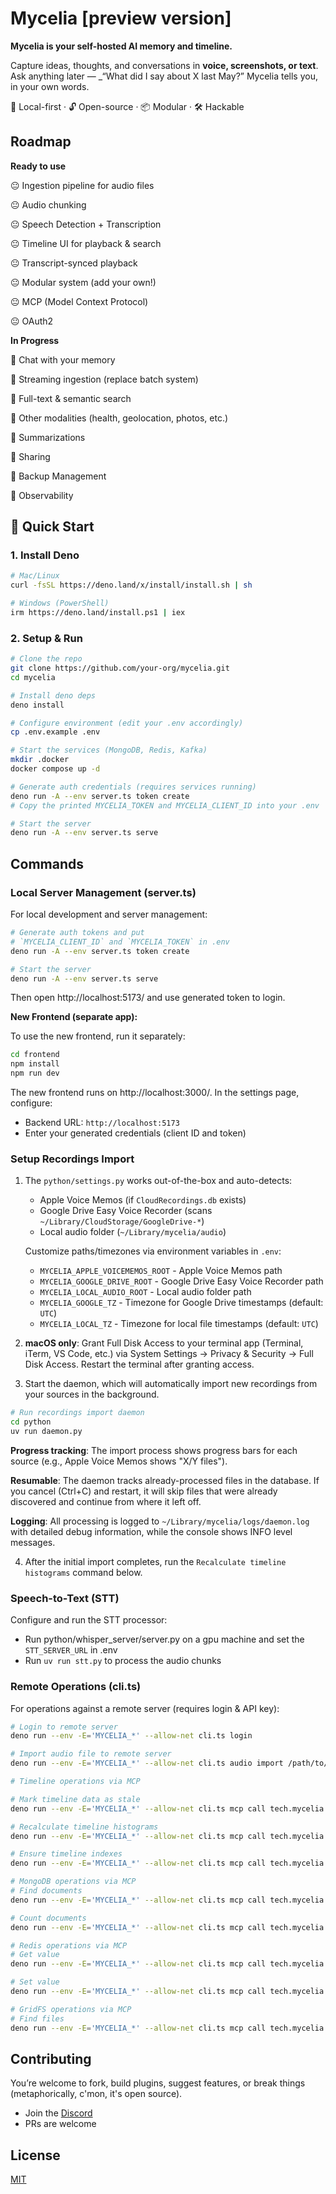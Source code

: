 # Mycelia [preview version]

**Mycelia is your self-hosted AI memory and timeline.**

Capture ideas, thoughts, and conversations in **voice, screenshots, or text**.
Ask anything later — _“What did I say about X last May?” Mycelia tells you, in
your own words.

📍 Local-first · 🔓 Open-source · 📦 Modular · 🛠 Hackable

## Roadmap

**Ready to use**

😐 Ingestion pipeline for audio files

😐 Audio chunking

😐 Speech Detection + Transcription

😐 Timeline UI for playback & search

😐 Transcript-synced playback

😐 Modular system (add your own!)

😐 MCP (Model Context Protocol)

😐 OAuth2

**In Progress**

🫥 Chat with your memory

🫥 Streaming ingestion (replace batch system)

🫥 Full-text & semantic search

🫥 Other modalities (health, geolocation, photos, etc.)

🫥 Summarizations

🫥 Sharing

🫥 Backup Management

🫥 Observability

## 🚀 Quick Start

### 1. Install Deno

```bash
# Mac/Linux
curl -fsSL https://deno.land/x/install/install.sh | sh

# Windows (PowerShell)
irm https://deno.land/install.ps1 | iex
```

### 2. Setup & Run

```bash
# Clone the repo
git clone https://github.com/your-org/mycelia.git
cd mycelia

# Install deno deps
deno install

# Configure environment (edit your .env accordingly)
cp .env.example .env

# Start the services (MongoDB, Redis, Kafka)
mkdir .docker
docker compose up -d

# Generate auth credentials (requires services running)
deno run -A --env server.ts token create
# Copy the printed MYCELIA_TOKEN and MYCELIA_CLIENT_ID into your .env

# Start the server
deno run -A --env server.ts serve
```

## Commands

### Local Server Management (server.ts)

For local development and server management:

```bash
# Generate auth tokens and put
# `MYCELIA_CLIENT_ID` and `MYCELIA_TOKEN` in .env
deno run -A --env server.ts token create
```
```bash
# Start the server
deno run -A --env server.ts serve
```

Then open http://localhost:5173/ and use generated token to login.

**New Frontend (separate app):**

To use the new frontend, run it separately:

```bash
cd frontend
npm install
npm run dev
```

The new frontend runs on http://localhost:3000/. In the settings page, configure:
- Backend URL: `http://localhost:5173`
- Enter your generated credentials (client ID and token)

### Setup Recordings Import

1. The `python/settings.py` works out-of-the-box and auto-detects:
   - Apple Voice Memos (if `CloudRecordings.db` exists)
   - Google Drive Easy Voice Recorder (scans `~/Library/CloudStorage/GoogleDrive-*`)
   - Local audio folder (`~/Library/mycelia/audio`)

   Customize paths/timezones via environment variables in `.env`:
   - `MYCELIA_APPLE_VOICEMEMOS_ROOT` - Apple Voice Memos path
   - `MYCELIA_GOOGLE_DRIVE_ROOT` - Google Drive Easy Voice Recorder path
   - `MYCELIA_LOCAL_AUDIO_ROOT` - Local audio folder path
   - `MYCELIA_GOOGLE_TZ` - Timezone for Google Drive timestamps (default: `UTC`)
   - `MYCELIA_LOCAL_TZ` - Timezone for local file timestamps (default: `UTC`)

2. **macOS only**: Grant Full Disk Access to your terminal app (Terminal, iTerm, VS Code, etc.) via System Settings → Privacy & Security → Full Disk Access. Restart the terminal after granting access.

3. Start the daemon, which will automatically import new recordings from your sources in the background.

```bash
# Run recordings import daemon
cd python
uv run daemon.py
```

   **Progress tracking**: The import process shows progress bars for each source (e.g., Apple Voice Memos shows "X/Y files").

   **Resumable**: The daemon tracks already-processed files in the database. If you cancel (Ctrl+C) and restart, it will skip files that were already discovered and continue from where it left off.

   **Logging**: All processing is logged to `~/Library/mycelia/logs/daemon.log` with detailed debug information, while the console shows INFO level messages.

4. After the initial import completes, run the `Recalculate timeline histograms` command below.


### Speech-to-Text (STT)

Configure and run the STT processor:

- Run python/whisper_server/server.py on a gpu machine and set the `STT_SERVER_URL` in .env
- Run `uv run stt.py` to process the audio chunks


### Remote Operations (cli.ts)

For operations against a remote server (requires login & API key):

```bash
# Login to remote server
deno run --env -E='MYCELIA_*' --allow-net cli.ts login

# Import audio file to remote server
deno run --env -E='MYCELIA_*' --allow-net cli.ts audio import /path/to/file.wav

# Timeline operations via MCP

# Mark timeline data as stale
deno run --env -E='MYCELIA_*' --allow-net cli.ts mcp call tech.mycelia.timeline -a '{"action": "invalidate", "start": "10d"}'

# Recalculate timeline histograms
deno run --env -E='MYCELIA_*' --allow-net cli.ts mcp call tech.mycelia.timeline -a '{"action": "recalculate", "all": true}'

# Ensure timeline indexes
deno run --env -E='MYCELIA_*' --allow-net cli.ts mcp call tech.mycelia.timeline -a '{"action": "ensureIndex"}'

# MongoDB operations via MCP
# Find documents
deno run --env -E='MYCELIA_*' --allow-net cli.ts mcp call tech.mycelia.mongo -a '{"action": "find", "collection": "audio_chunks", "query": {}, "options": {"limit": 10}}'

# Count documents
deno run --env -E='MYCELIA_*' --allow-net cli.ts mcp call tech.mycelia.mongo -a '{"action": "count", "collection": "transcriptions", "query": {}}'

# Redis operations via MCP
# Get value
deno run --env -E='MYCELIA_*' --allow-net cli.ts mcp call tech.mycelia.redis -a '{"action": "get", "key": "some-key"}'

# Set value
deno run --env -E='MYCELIA_*' --allow-net cli.ts mcp call tech.mycelia.redis -a '{"action": "set", "key": "some-key", "value": "some-value"}'

# GridFS operations via MCP
# Find files
deno run --env -E='MYCELIA_*' --allow-net cli.ts mcp call tech.mycelia.fs -a '{"action": "find", "bucket": "uploads", "query": {}}'
```

## Contributing

You’re welcome to fork, build plugins, suggest features, or break things
(metaphorically, c'mon, it's open source).

- Join the [Discord](https://discord.gg/hPfYbpp2am)
- PRs are welcome

## License

[MIT](./LICENSE)
